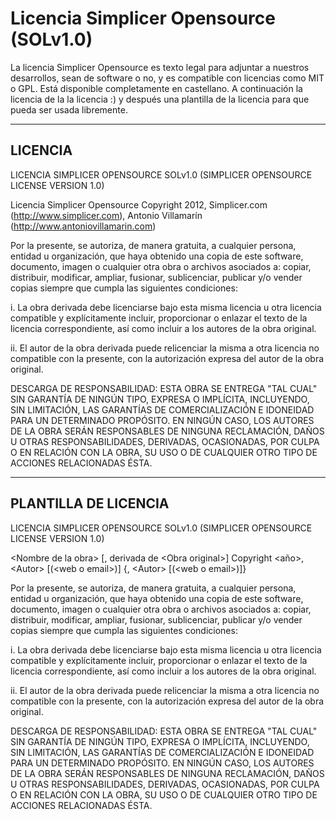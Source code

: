 Licencia Simplicer Opensource (SOLv1.0)
=======================================

La licencia Simplicer Opensource es texto legal para adjuntar
a nuestros desarrollos, sean de software o no, y es compatible
con licencias como MIT o GPL.
Está disponible completamente en castellano.
A continuación la licencia de la la licencia :) y después una
plantilla de la licencia para que pueda ser usada libremente.

----
LICENCIA
----

LICENCIA SIMPLICER OPENSOURCE
SOLv1.0 (SIMPLICER OPENSOURCE LICENSE VERSION 1.0)

Licencia Simplicer Opensource
Copyright 2012, Simplicer.com (http://www.simplicer.com), Antonio Villamarín (http://www.antoniovillamarin.com)

Por la presente, se autoriza, de manera gratuita, a cualquier persona,
entidad u organización, que haya obtenido una copia de este software,
documento, imagen o cualquier otra obra o archivos asociados a: copiar,
distribuir, modificar, ampliar, fusionar, sublicenciar, publicar y/o
vender copias siempre que cumpla las siguientes condiciones:

i. La obra derivada debe licenciarse bajo esta misma licencia u otra
licencia compatible y explícitamente incluir, proporcionar o
enlazar el texto de la licencia correspondiente, así como incluir a
los autores de la obra original.

ii. El autor de la obra derivada puede relicenciar la misma a otra
licencia no compatible con la presente, con la autorización expresa
del autor de la obra original.

DESCARGA DE RESPONSABILIDAD: ESTA OBRA SE ENTREGA "TAL CUAL" SIN
GARANTÍA DE NINGÚN TIPO, EXPRESA O IMPLÍCITA, INCLUYENDO, SIN
LIMITACIÓN, LAS GARANTÍAS DE COMERCIALIZACIÓN E IDONEIDAD PARA UN
DETERMINADO PROPÓSITO. EN NINGÚN CASO, LOS AUTORES DE LA OBRA SERÁN
RESPONSABLES DE NINGUNA RECLAMACIÓN, DAÑOS U OTRAS RESPONSABILIDADES,
DERIVADAS, OCASIONADAS, POR CULPA O EN RELACIÓN CON LA OBRA, SU USO O
DE CUALQUIER OTRO TIPO DE ACCIONES RELACIONADAS ÉSTA.

----
PLANTILLA DE LICENCIA
----

LICENCIA SIMPLICER OPENSOURCE
SOLv1.0 (SIMPLICER OPENSOURCE LICENSE VERSION 1.0)

\<Nombre de la obra\> \[, derivada de \<Obra original\>\]
Copyright \<año\>, \<Autor\> \[\(\<web o email\>\)\] \{, \<Autor\> \[\(\<web o email\>\)\]\}

Por la presente, se autoriza, de manera gratuita, a cualquier persona,
entidad u organización, que haya obtenido una copia de este software,
documento, imagen o cualquier otra obra o archivos asociados a: copiar,
distribuir, modificar, ampliar, fusionar, sublicenciar, publicar y/o
vender copias siempre que cumpla las siguientes condiciones:

i. La obra derivada debe licenciarse bajo esta misma licencia u otra
licencia compatible y explícitamente incluir, proporcionar o
enlazar el texto de la licencia correspondiente, así como incluir a
los autores de la obra original.

ii. El autor de la obra derivada puede relicenciar la misma a otra
licencia no compatible con la presente, con la autorización expresa
del autor de la obra original.

DESCARGA DE RESPONSABILIDAD: ESTA OBRA SE ENTREGA "TAL CUAL" SIN
GARANTÍA DE NINGÚN TIPO, EXPRESA O IMPLÍCITA, INCLUYENDO, SIN
LIMITACIÓN, LAS GARANTÍAS DE COMERCIALIZACIÓN E IDONEIDAD PARA UN
DETERMINADO PROPÓSITO. EN NINGÚN CASO, LOS AUTORES DE LA OBRA SERÁN
RESPONSABLES DE NINGUNA RECLAMACIÓN, DAÑOS U OTRAS RESPONSABILIDADES,
DERIVADAS, OCASIONADAS, POR CULPA O EN RELACIÓN CON LA OBRA, SU USO O
DE CUALQUIER OTRO TIPO DE ACCIONES RELACIONADAS ÉSTA.

